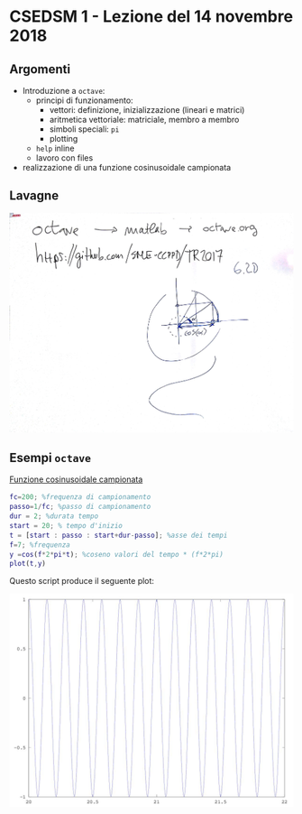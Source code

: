 # CSEDSM 1 - Lezione del 14 novembre 2018

## Argomenti

* Introduzione a `octave`:
  * principi di funzionamento:
    * vettori: definizione, inizializzazione (lineari e matrici)
    * aritmetica vettoriale: matriciale, membro a membro
    * simboli speciali: `pi`
    * plotting
  * `help` inline
  * lavoro con files
* realizzazione di una funzione cosinusoidale campionata

## Lavagne

![whiteboard 1](./TR2_CSEDSM_1_2018-11-14_15.52.32.jpg)


## Esempi `octave`

[Funzione cosinusoidale campionata](./cos1.m)

```matlab
fc=200; %frequenza di campionamento
passo=1/fc; %passo di campionamento
dur = 2; %durata tempo
start = 20; % tempo d'inizio
t = [start : passo : start+dur-passo]; %asse dei tempi
f=7; %frequenza
y =cos(f*2*pi*t); %coseno valori del tempo * (f*2*pi)
plot(t,y)
```

Questo script produce il seguente plot:

![cos1.m](./cos1.jpg)
